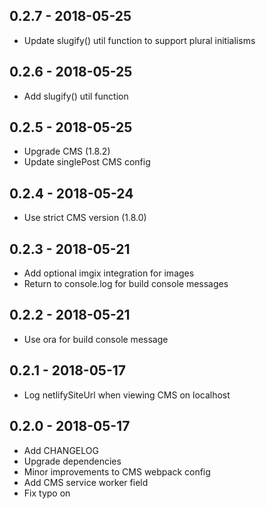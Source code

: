 ## 0.2.7 - 2018-05-25

* Update slugify() util function to support plural initialisms

## 0.2.6 - 2018-05-25

* Add slugify() util function

## 0.2.5 - 2018-05-25

* Upgrade CMS (1.8.2)
* Update singlePost CMS config

## 0.2.4 - 2018-05-24

* Use strict CMS version (1.8.0)

## 0.2.3 - 2018-05-21

* Add optional imgix integration for images
* Return to console.log for build console messages

## 0.2.2 - 2018-05-21

* Use ora for build console message

## 0.2.1 - 2018-05-17

* Log netlifySiteUrl when viewing CMS on localhost

## 0.2.0 - 2018-05-17

* Add CHANGELOG
* Upgrade dependencies
* Minor improvements to CMS webpack config
* Add CMS service worker field
* Fix typo on <SinglePost />
